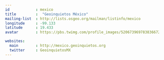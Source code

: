 ```yaml
---
id            : mexico
title         :  "Geoinquietos México"
mailing-list  : http://lists.osgeo.org/mailman/listinfo/mexico
longitude     : -99.133
latitude      : 19.433
avatar        : https://pbs.twimg.com/profile_images/520673969783836672/CKoPB5Lv.png

websites:
  main        : http://mexico.geoinquietos.org
  twitter     : GeoinquietosMX
---
```


